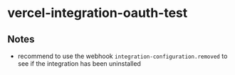 # vercel-integration-oauth-test

## Notes
- recommend to use the webhook `integration-configuration.removed` to see if the integration has been uninstalled